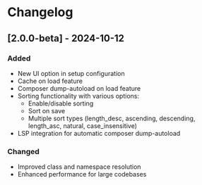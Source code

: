 # Changelog

## [2.0.0-beta] - 2024-10-12

### Added
- New UI option in setup configuration
- Cache on load feature
- Composer dump-autoload on load feature
- Sorting functionality with various options:
  - Enable/disable sorting
  - Sort on save
  - Multiple sort types (length_desc, ascending, descending, length_asc, natural, case_insensitive)
- LSP integration for automatic composer dump-autoload

### Changed
- Improved class and namespace resolution
- Enhanced performance for large codebases
